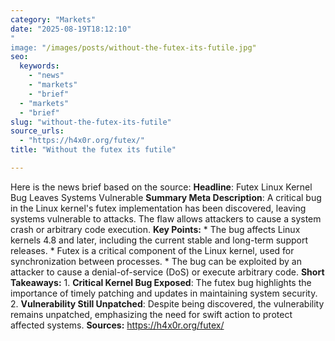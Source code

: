 ```yaml
---
category: "Markets"
date: "2025-08-19T18:12:10"
"
image: "/images/posts/without-the-futex-its-futile.jpg"
seo:
  keywords:
    - "news"
    - "markets"
    - "brief"
  - "markets"
  - "brief"
slug: "without-the-futex-its-futile"
source_urls:
  - "https://h4x0r.org/futex/"
title: "Without the futex its futile"

---
```


Here is the news brief based on the source:  **Headline**: Futex Linux Kernel Bug Leaves Systems Vulnerable  **Summary Meta Description**: A critical bug in the Linux kernel's futex implementation has been discovered, leaving systems vulnerable to attacks. The flaw allows attackers to cause a system crash or arbitrary code execution.  **Key Points:**  * The bug affects Linux kernels 4.8 and later, including the current stable and long-term support releases. * Futex is a critical component of the Linux kernel, used for synchronization between processes. * The bug can be exploited by an attacker to cause a denial-of-service (DoS) or execute arbitrary code.  **Short Takeaways:**  1. **Critical Kernel Bug Exposed**: The futex bug highlights the importance of timely patching and updates in maintaining system security. 2. **Vulnerability Still Unpatched**: Despite being discovered, the vulnerability remains unpatched, emphasizing the need for swift action to protect affected systems.  **Sources:** https://h4x0r.org/futex/